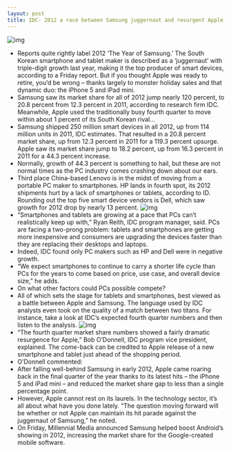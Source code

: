 ```yaml
---
layout: post
title: IDC- 2012 a race between Samsung juggernaut and resurgent Apple
---
```

![img](http://media.idownloadblog.com/wp-content/uploads/2013/02/idc-2012-chart.png)
* Reports quite rightly label 2012 ‘The Year of Samsung.’ The South Korean smartphone and tablet maker is described as a ‘juggernaut’ with triple-digit growth last year, making it the top producer of smart devices, according to a Friday report. But if you thought Apple was ready to retire, you’d be wrong – thanks largely to monster holiday sales and that dynamic duo: the iPhone 5 and iPad mini.
* Samsung saw its market share for all of 2012 jump nearly 120 percent, to 20.8 percent from 12.3 percent in 2011, according to research firm IDC. Meanwhile, Apple used the traditionally busy fourth quarter to move within about 1 percent of its South Korean rival…
* Samsung shipped 250 million smart devices in all 2012, up from 114 million units in 2011, IDC estimates. That resulted in a 20.8 percent market share, up from 12.3 percent in 2011 for a 119.3 percent upsurge. Apple saw its market share jump to 18.2 percent, up from 16.3 percent in 2011 for a 44.3 percent increase.
* Normally, growth of 44.3 percent is something to hail, but these are not normal times as the PC industry comes crashing down about our ears.
* Third place China-based Lenovo is in the midst of moving from a portable PC maker to smartphones. HP lands in fourth spot, its 2012 shipments hurt by a lack of smartphones or tablets, according to ID. Rounding out the top five smart device vendors is Dell, which saw growth for 2012 drop by nearly 13 percent.
![img](http://media.idownloadblog.com/wp-content/uploads/2012/11/iPhone-5-Galaxy-S-III.jpg)
* “Smartphones and tablets are growing at a pace that PCs can’t realistically keep up with,” Ryan Reith, IDC program manager, said. PCs are facing a two-prong problem: tablets and smartphones are getting more inexpensive and consumers are upgrading the devices faster than they are replacing their desktops and laptops.
* Indeed, IDC found only PC makers such as HP and Dell were in negative growth.
* “We expect smartphones to continue to carry a shorter life cycle than PCs for the years to come based on price, use case, and overall device size,” he adds.
* On what other factors could PCs possible compete?
* All of which sets the stage for tablets and smartphones, best viewed as a battle between Apple and Samsung. The language used by IDC analysts even took on the quality of a match between two titans. For instance, take a look at IDC’s expected fourth quarter numbers and then listen to the analysis.
![img](http://media.idownloadblog.com/wp-content/uploads/2013/02/smart-shipments-chart.png)
* “The fourth quarter market share numbers showed a fairly dramatic resurgence for Apple,” Bob O’Donnell, IDC program vice president, explained. The come-back can be credited to Apple release of a new smartphone and tablet just ahead of the shopping period.
* O’Donnell commented:
* After falling well-behind Samsung in early 2012, Apple came roaring back in the final quarter of the year thanks to its latest hits – the iPhone 5 and iPad mini – and reduced the market share gap to less than a single percentage point.
* However, Apple cannot rest on its laurels. In the technology sector, it’s all about what have you done lately. “The question moving forward will be whether or not Apple can maintain its hit parade against the juggernaut of Samsung,” he noted.
* On Friday, Millennial Media announced Samsung helped boost Android’s showing in 2012, increasing the market share for the Google-created mobile software.


